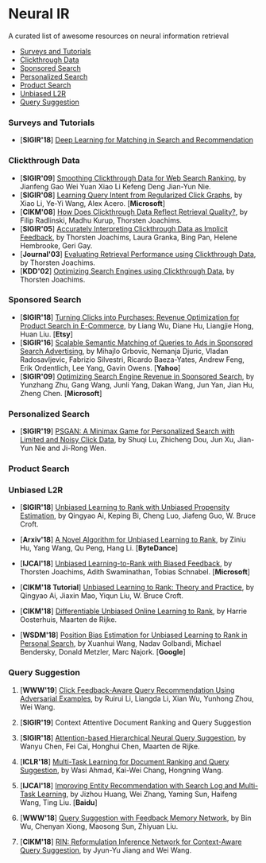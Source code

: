 # Neural IR
A curated list of awesome resources on neural information retrieval

+ [Surveys and Tutorials](#Surveys-and-Tutorials)
+ [Clickthrough Data](#Clickthrough-Data)
+ [Sponsored Search](#Sponsored-Search)
+ [Personalized Search](#Personalized-Search)
+ [Product Search](#Product-Search)
+ [Unbiased L2R](#Unbiased-L2R)
+ [Query Suggestion](#Query-Suggestion)

### Surveys and Tutorials
+ [**SIGIR'18**] [Deep Learning for Matching in Search and Recommendation](https://www.comp.nus.edu.sg/~xiangnan/sigir18-deep.pdf)


### Clickthrough Data
+ [**SIGIR'09**] [Smoothing Clickthrough Data for Web Search Ranking](https://www.microsoft.com/en-us/research/publication/smoothing-clickthrough-data-for-web-search-ranking/), by Jianfeng Gao Wei Yuan Xiao Li Kefeng Deng Jian-Yun Nie.
+ [**SIGIR'08**] [Learning Query Intent from Regularized Click Graphs](http://citeseerx.ist.psu.edu/viewdoc/download?doi=10.1.1.159.3820&rep=rep1&type=pdf), by Xiao Li, Ye-Yi Wang, Alex Acero. [**Microsoft**]
+ [**CIKM'08**] [How Does Clickthrough Data Reflect Retrieval Quality?](https://www.cs.cornell.edu/people/tj/publications/radlinski_etal_08b.pdf), by Filip Radlinski, Madhu Kurup, Thorsten Joachims.
+ [**SIGIR'05**] [Accurately Interpreting Clickthrough Data as Implicit Feedback](https://www.cs.cornell.edu/people/tj/publications/joachims_etal_05a.pdf), by Thorsten Joachims, Laura Granka, Bing Pan, Helene Hembrooke, Geri Gay.
+ [**Journal'03**] [Evaluating Retrieval Performance using Clickthrough Data](https://www.cs.cornell.edu/people/tj/publications/joachims_02b.pdf), by Thorsten Joachims.
+ [**KDD'02**] [Optimizing Search Engines using Clickthrough Data](https://www.cs.cornell.edu/people/tj/publications/joachims_02c.pdf), by Thorsten Joachims.

### Sponsored Search
+ [**SIGIR'18**] [Turning Clicks into Purchases: Revenue Optimization for Product Search in E-Commerce](http://www.public.asu.edu/~liangwu1/turning-clicks-purchases.pdf), by Liang Wu, Diane Hu, Liangjie Hong, Huan Liu. [**Etsy**]
+ [**SIGIR'16**] [Scalable Semantic Matching of Queries to Ads in Sponsored Search Advertising](https://arxiv.org/pdf/1607.01869.pdf), by Mihajlo Grbovic, Nemanja Djuric, Vladan Radosavljevic, Fabrizio Silvestri, Ricardo Baeza-Yates, Andrew Feng, Erik Ordentlich, Lee Yang, Gavin Owens. [**Yahoo**]
+ [**SIGIR'09**] [Optimizing Search Engine Revenue in Sponsored Search](https://dl.acm.org/citation.cfm?id=1572042), by Yunzhang Zhu, Gang Wang, Junli Yang, Dakan Wang, Jun Yan, Jian Hu, Zheng Chen. [**Microsoft**]

### Personalized Search
+ [**SIGIR'19**] [PSGAN: A Minimax Game for Personalized Search with Limited and Noisy Click Data](http://playbigdata.ruc.edu.cn/dou/publication/2019_sigir_psgan.pdf), by Shuqi Lu, Zhicheng Dou, Jun Xu, Jian-Yun Nie and Ji-Rong Wen. 

### Product Search

### Unbiased L2R
+ [**SIGIR'18**] [Unbiased Learning to Rank with Unbiased Propensity Estimation](https://arxiv.org/abs/1804.05938), by Qingyao Ai, Keping Bi, Cheng Luo, Jiafeng Guo, W. Bruce Croft.
+ [**Arxiv'18**] [A Novel Algorithm for Unbiased Learning to Rank](https://arxiv.org/abs/1809.05818), by Ziniu Hu, Yang Wang, Qu Peng, Hang Li. [**ByteDance**]
+ [**IJCAI'18**] [Unbiased Learning-to-Rank with Biased Feedback](https://www.ijcai.org/proceedings/2018/0738.pdf), by Thorsten Joachims, Adith Swaminathan, Tobias Schnabel. [**Microsoft**]
+ [**CIKM'18 Tutorial**] [Unbiased Learning to Rank: Theory and Practice](http://www.cikm2018.units.it/tutorial8.html), by Qingyao Ai, Jiaxin Mao, Yiqun Liu, W. Bruce Croft.
+ [**CIKM'18**] [Differentiable Unbiased Online Learning to Rank](https://staff.fnwi.uva.nl/m.derijke/wp-content/papercite-data/pdf/oosterhuis-differentiable-2018.pdf), by Harrie Oosterhuis, Maarten de Rijke. 

+ [**WSDM'18**] [Position Bias Estimation for Unbiased Learning to Rank in Personal Search](https://static.googleusercontent.com/media/research.google.com/zh-CN//pubs/archive/46485.pdf), by Xuanhui Wang, Nadav Golbandi, Michael Bendersky, Donald Metzler, Marc Najork. [**Google**]


### Query Suggestion
1. [**WWW'19**] [Click Feedback-Aware Query Recommendation Using Adversarial Examples](), by Ruirui Li, Liangda Li, Xian Wu, Yunhong Zhou, Wei Wang.
1. [**SIGIR'19**] Context Attentive Document Ranking and Query Suggestion

1. [**SIGIR'18**] [Attention-based Hierarchical Neural Query Suggestion](https://arxiv.org/abs/1805.02816), by Wanyu Chen, Fei Cai, Honghui Chen, Maarten de Rijke. 

1. [**ICLR'18**] [Multi-Task Learning for Document Ranking and Query Suggestion](https://openreview.net/pdf?id=SJ1nzBeA-), by Wasi Ahmad, Kai-Wei Chang, Hongning Wang.

1. [**IJCAI'18**] [Improving Entity Recommendation with Search Log and Multi-Task Learning](https://www.ijcai.org/proceedings/2018/0571.pdf), by Jizhou Huang, Wei Zhang, Yaming Sun, Haifeng Wang, Ting Liu. [**Baidu**]

1. [**WWW'18**] [Query Suggestion with Feedback Memory Network](https://dl.acm.org/citation.cfm?doid=3178876.3186068), by Bin Wu, Chenyan Xiong, Maosong Sun, Zhiyuan Liu.

1. [**CIKM'18**] [RIN: Reformulation Inference Network for Context-Aware Query Suggestion](https://jyunyu.csie.org/docs/pubs/cikm2018paper.pdf), by Jyun-Yu Jiang and Wei Wang.





    
